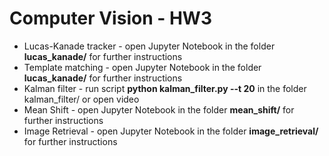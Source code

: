 # Computer Vision - HW3
* Lucas-Kanade tracker - open Jupyter Notebook in the folder **lucas_kanade/** for further instructions
* Template matching - open Jupyter Notebook in the folder **lucas_kanade/** for further instructions
* Kalman filter - run script **python kalman_filter.py --t 20** in the folder kalman_filter/ or open video
* Mean Shift - open Jupyter Notebook in the folder **mean_shift/** for further instructions
* Image Retrieval - open Jupyter Notebook in the folder **image_retrieval/** for further instructions
